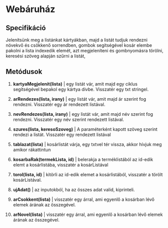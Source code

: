 # Webáruház

## Specifikáció
Jelenítsünk meg a listánkat kártyákban, majd a listát tudjuk rendezni növekvő és csökkenő sorrendben, gombok segítségével kosár elembe pakolni a lista indexedik elemét, azt megjeleníteni és gombnyomásra törölni, keresési szöveg alapján szűrni a listát, 

## Metódusok

1. **kartyaMegjelenit(lista)** | egy listát vár, amit majd egy ciklus segítségével bepakol egy kártya divbe. Visszatér egy txt stringel.

2. **arRendezes(lista, irany)** | egy listát vár, amit majd ár szerint fog rendezni. Visszatér egy ár rendezett listával.

3. **nevRendezes(lista, irany)** | egy listát vár, amit majd név szerint fog rendezni. Visszatér egy név szerint rendezett listával.

4. **szures(lista, keresoSzoveg)** | A paraméterként kapott szöveg szerint rendezi a listát. Visszatér egy rendezett listával

5. **tablazat(lista)** | kosárlistát várja, egy txtvel tér vissza, akkor hívjuk meg amikor rákattintun

6. **kosarbaRak(termekLista, id)** |  belerakja a terméklistából az id-edik elemt a kosárlistába, visszatér a kosárListával

7. **torol(lista, id)** | kitörli az id-edik elemet a kosárlistából, visszatér a törölt kosárListával.

8. **ujAdat()** | az inputokból, ha az összes adat valid, kiprinteli.

9. **arCsokkent(lista)** | visszatér egy árral, ami egyenlő a kosárban lévő elemek árának az összegével. 

10. **arNovel(lista)** | visszatér egy árral, ami egyenlő a kosárban lévő elemek árának az összegével.